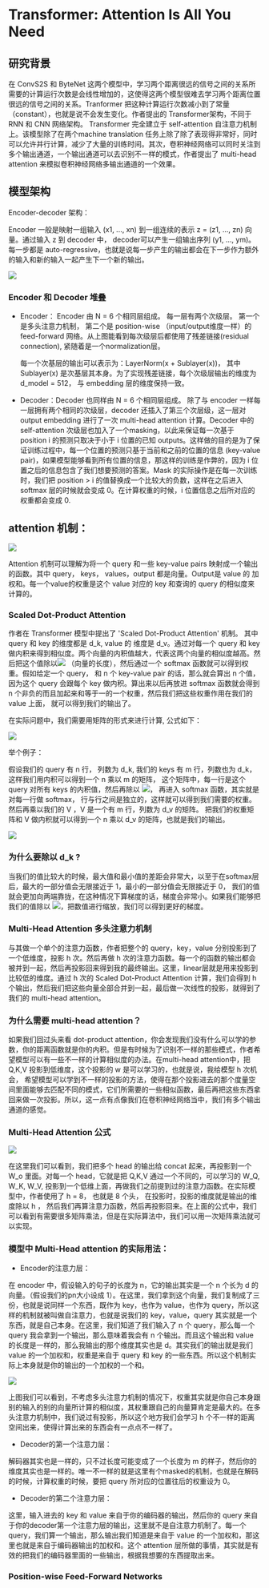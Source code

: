 



# Transformer: Attention Is All You Need


## 研究背景

在 ConvS2S 和 ByteNet 这两个模型中，学习两个距离很远的信号之间的关系所需要的计算运行次数是会线性增加的，这使得这两个模型很难去学习两个距离位置很远的信号之间的关系。Tranformer 把这种计算运行次数减小到了常量 （constant），也就是说不会发生变化。作者提出的 Transformer架构，不同于 RNN 和 CNN 网络架构。 Transformer 完全建立于 self-attention 自注意力机制上。该模型除了在两个machine translation 任务上除了除了表现得非常好，同时可以允许并行计算，减少了大量的训练时间。其次，卷积神经网络可以同时关注到多个输出通道，一个输出通道可以去识别不一样的模式，作者提出了 multi-head attention 来模拟卷积神经网络多输出通道的一个效果。


## 模型架构

Encoder-decoder 架构：

Encoder 一般是映射一组输入 (x1, ..., xn) 到一组连续的表示 z = (z1, ..., zn) 向量。通过输入 z 到 decoder 中， decoder可以产生一组输出序列 (y1, ..., ym)。每一步都是 auto-regressive，也就是说每一步产生的输出都会在下一步作为额外的输入和新的输入一起产生下一个新的输出。

<img src="https://github.com/xiaoxingchen505/SOA_Deep_Learning/blob/main/images/trans1.png">


### Encoder 和 Decoder 堆叠

* Encoder： Encoder 由 N = 6 个相同层组成。 每一层有两个次级层。 第一个是多头注意力机制， 第二个是 position-wise （input/output维度一样）的 feed-forward 网络。从上图能看到每次级层后都使用了残差链接(residual connection), 紧随着是一个normalization层。 

  每一个次基层的输出可以表示为：LayerNorm(x + Sublayer(x))， 其中 Sublayer(x) 是次基层其本身。为了实现残差链接，每个次级层输出的维度为 d_model = 512， 与 embedding 层的维度保持一致。

* Decoder：Decoder 也同样由 N = 6 个相同层组成。 除了与 encoder 一样每一层拥有两个相同的次级层，decoder 还插入了第三个次层级，这一层对 output embedding 进行了一次 multi-head attention 计算。Decoder 中的 self-attention 次级层也加入了一个masking，以此来保证每一次基于 position i 的预测只取决于小于 i 位置的已知 outputs。这样做的目的是为了保证训练过程中，每一个位置的预测只基于当前和之前的位置的信息 (key-value pair)，如果模型能够看到所有位置的信息，那这样的训练是作弊的，因为 i 位置之后的信息包含了我们想要预测的答案。Mask 的实际操作是在每一次训练时，我们把 position > i 的值替换成一个比较大的负数，这样在之后进入 softmax 层的时候就会变成 0。在计算权重的时候，i 位置信息之后所对应的权重都会变成 0.


## attention 机制：

<img src="https://github.com/xiaoxingchen505/SOA_Deep_Learning/blob/main/images/trans2.png">

Attention 机制可以理解为将一个 query 和一些 key-value pairs 映射成一个输出的函数。其中 query， keys， values，output 都是向量。Output是 value 的 加权和。每一个value的权重是这个 value 对应的 key 和查询的 query 的相似度来计算的。


### Scaled Dot-Product Attention

作者在 Transformer 模型中提出了 'Scaled Dot-Product Attention' 机制。 其中 query 和 key 的维度都是 d_k, value 的 维度是 d_v。通过对每一个 query 和 key 做内积来得到相似度。两个向量的内积值越大，代表这两个向量的相似度越高。然后把这个值除以<img src="https://github.com/xiaoxingchen505/SOA_Deep_Learning/blob/main/images/trans3.png"> （向量的长度），然后通过一个 softmax 函数就可以得到权重。假如给定一个 query， 和 n 个 key-value pair 的话，那么就会算出 n 个值，因为这个 query 会跟每个 key 做内积。算出来以后再放进 softmax 函数就会得到n 个非负的而且加起来和等于一的一个权重，然后我们把这些权重作用在我们的 value 上面， 就可以得到我们的输出了。

在实际问题中，我们需要用矩阵的形式来进行计算, 公式如下：

<img src="https://github.com/xiaoxingchen505/SOA_Deep_Learning/blob/main/images/trans4.png">

举个例子：

假设我们的 query 有 n 行， 列数为 d_k, 我们的 keys 有 m 行，列数也为 d_k， 这样我们用内积可以得到一个 n 乘以 m 的矩阵， 这个矩阵中，每一行是这个 query 对所有 keys 的内积值，然后再除以 <img src="https://github.com/xiaoxingchen505/SOA_Deep_Learning/blob/main/images/trans3.png">， 再进入 softmax 函数，其实就是对每一行做 softmax， 行与行之间是独立的，这样就可以得到我们需要的权重。然后再乘以我们的 V ，V 是一个有 m 行，列数为 d_v 的矩阵。 把我们的权重矩阵和 V 做内积就可以得到一个 n 乘以 d_v 的矩阵，也就是我们的输出。

<img src="https://github.com/xiaoxingchen505/SOA_Deep_Learning/blob/main/images/trans5.png">

### 为什么要除以 d_k ?

当我们的值比较大的时候，最大值和最小值的差距会非常大，以至于在softmax层后，最大的一部分值会无限接近于 1，最小的一部分值会无限接近于 0， 我们的值就会更加向两端靠拢，在这种情况下算梯度的话，梯度会非常小。如果我们能够把我们的值除以 <img src="https://github.com/xiaoxingchen505/SOA_Deep_Learning/blob/main/images/trans3.png">，把数值进行缩放，我们可以得到更好的梯度。

### Multi-Head Attention 多头注意力机制

与其做一个单个的注意力函数，作者把整个的 query，key，value 分别投影到了一个低维度，投影 h 次。然后再做 h 次的注意力函数。每一个的函数的输出都会被并到一起，然后再投影回来得到我的最终输出。这里，linear层就是用来投影到比较低的维度。通过 h 次的 Scaled Dot-Product Attention 计算，我们会得到 h 个输出，然后我们把这些向量全部合并到一起，最后做一次线性的投影，就得到了我们的 multi-head attention。

### 为什么需要 multi-head attention？

如果我们回过头来看 dot-product attention，你会发现我们没有什么可以学的参数，你的距离函数就是你的内积。但是有时候为了识别不一样的那些模式，作者希望模型可以有一些不一样的计算相似度的办法。在multi-head attention中，把 Q,K,V 投影到低维度，这个投影的 w 是可以学习的，也就是说，我给模型 h 次机会， 希望模型可以学到不一样的投影的方法，使得在那个投影进去的那个度量空间里面能够去匹配不同的模式，它们所需要的一些相似函数，最后再把这些东西拿回来做一次投影。所以，这一点有点像我们在卷积神经网络当中，我们有多个输出通道的感觉。

### Multi-Head Attention 公式

<img src="https://github.com/xiaoxingchen505/SOA_Deep_Learning/blob/main/images/trans6.png">

在这里我们可以看到，我们把多个 head 的输出给 concat 起来，再投影到一个 W_o 里面。对每一个 head，它就是把 Q,K,V 通过一个不同的，可以学习的 W_Q, W_K, W_V, 投影到一个低维上面，再做我们之前提到过的注意力函数。在实际模型中，作者使用了 h = 8， 也就是 8 个头， 在投影时，投影的维度就是输出的维度除以 h ， 然后我们再算注意力函数，然后再投影回来。在上面的公式中，我们可以看到有需要很多矩阵乘法，但是在实际算法中，我们可以用一次矩阵乘法就可以实现。


### 模型中 Multi-Head attention 的实际用法：

* Encoder的注意力层： 

在 encoder 中，假设输入的句子的长度为 n，它的输出其实是一个 n 个长为 d 的向量。（假设我们的pn大小设成 1）。在这里，我们拿到这个向量，我们复制成了三份，也就是说同样一个东西，既作为 key，也作为 value，也作为 query，所以这样的机制就被叫做自注意力，也就是说我们的 key，value，query 其实就是一个东西，就是自己本身。在这里，我们知道了我们输入了 n 个 query，那么每一个 query 我会拿到一个输出，那么意味着我会有 n 个输出。而且这个输出和 value 的长度是一样的，那么我输出的那个维度其实也是 d。其实我们的输出就是我们 value 的一个加权和，权重是来自于 query 和 key 的一些东西。所以这个机制实际上本身就是你的输出的一个加权的一个和。

<img src="https://github.com/xiaoxingchen505/SOA_Deep_Learning/blob/main/images/trans7.png">

上图我们可以看到，不考虑多头注意力机制的情况下，权重其实就是你自己本身跟别的输入的别的向量所计算的相似度，其权重跟自己的向量算肯定是最大的。在多头注意力机制中，我们说过有投影，所以这个地方我们会学习 h 个不一样的距离空间出来，使得计算出来的东西会有一点点不一样了。

* Decoder的第一个注意力层： 

解码器其实也是一样的，只不过长度可能变成了一个长度为 m 的样子，然后你的维度其实也是一样的。唯一不一样的就是这里有个masked的机制，也就是在解码的时候，计算权重的时候，要把 query 所对应的位置往后的权重设为 0。

* Decoder的第二个注意力层：

这里，输入进去的 key 和 value 来自于你的编码器的输出，然后你的 query 来自于你的decoder第一个注意力层的输出，这里就不是自注意力机制了。每一个 query，我们算一个输出，那么输出我们知道是来自于 value 的一个加权和，那这里也就是来自于编码器输出的加权和。这个 attention 层所做的事情，其实就是有效的把我们的编码器里面的一些输出，根据我想要的东西提取出来。


### Position-wise Feed-Forward Networks